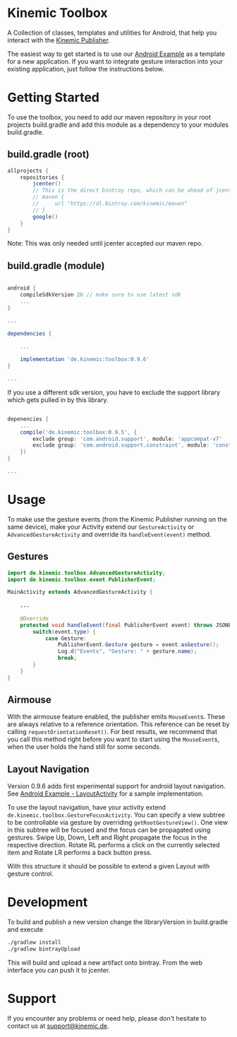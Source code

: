 # Kinemic Toolbox
A Collection of classes, templates and utilities for Android, that help you interact with the [Kinemic Publisher](https://kinemic.de/evalpackage.html).

The easiest way to get started is to use our [Android Example](https://github.com/kinemic/kinemic-example-android) as a template for a new application.
If you want to integrate gesture interaction into your existing application, just follow the instructions below.

# Getting Started
To use the toolbox, you need to add our maven repository in your root projects build.gradle
and add this module as a dependency to your modules build.gradle.
## build.gradle (root)
```groovy
allprojects {
    repositories {
        jcenter()
        // This is the direct bintray repo, which can be ahead of jcenter sometimes
        // maven {
        //     url "https://dl.bintray.com/kinemic/maven"
        // }
        google()
    }
}
```

Note: This was only needed until jcenter accepted our maven repo.

## build.gradle (module)
```groovy

android {
    compileSdkVersion 26 // make sure to use latest sdk
    ...
}

...

dependencies {

    ...
    
    implementation 'de.kinemic:toolbox:0.9.6'
}

...

```

If you use a different sdk version, you have to exclude the support library which gets pulled in by this library.
```groovy

depenencies {
    ...
    compile('de.kinemic:toolbox:0.9.5', {
        exclude group: 'com.android.support', module: 'appcompat-v7'
        exclude group: 'com.android.support.constraint', module: 'constraint-layout'
    })
}

...

```

# Usage

To make use the gesture events (from the Kinemic Publisher running on the same device),
make your Activity extend our `GestureActivity` or `AdvancedGestureActivity` and override 
its `handleEvent(event)` method.

## Gestures
```java
import de.kinemic.toolbox.AdvancedGestureActivity;
import de.kinemic.toolbox.event.PublisherEvent;

MainActivity extends AdvancedGestureActivity {
    
    ...
    
    @Override
    protected void handleEvent(final PublisherEvent event) throws JSONException {
        switch(event.type) {
            case Gesture:
                PublisherEvent.Gesture gesture = event.asGesture();
                Log.d("Events", "Gesture: " + gesture.name);
                break;
        }
    }
}
```

## Airmouse

With the airmouse feature enabled, the publisher emits `MouseEvent`s.
These are always relative to a reference orientation.
This reference can be reset by calling `requestOrientationReset()`.
For best results, we recommend that you call this method right before you 
want to start using the `MouseEvent`s, when the user holds the hand still for some seconds.

## Layout Navigation

Version 0.9.6 adds first experimental support for android layout navigation. See [Android Example - LayoutActivity](https://github.com/kinemic/kinemic-example-android/blob/master/app/src/main/java/de/kinemic/example/gesturereceiver/LayoutActivity.java)
for a sample implementation.

To use the layout navigation, have your activity extend `de.kinemic.toolbox.GestureFocusActivity`.
You can specify a view subtree to be controllable via gesture by overriding `getRootGestureView()`. 
One view in this subtree will be focused and the focus can be propagated using gestures.
Swipe Up, Down, Left and Right propagate the focus in the respective direction.
Rotate RL performs a click on the currently selected item and Rotate LR performs a back button press.

With this structure it should be possible to extend a given Layout with gesture control.

# Development

To build and publish a new version change the libraryVersion in build.gradle and execute
```bash
./gradlew install
./gradlew bintrayUpload
```
This will build and upload a new artifact onto bintray.
From the web interface you can push it to jcenter. 


# Support

If you encounter any problems or need help, please don't hesitate to contact us
at [support@kinemic.de](mailto:support@kinemic.de).
